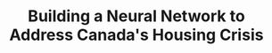 ---
title: "Building a Neural Network to Address Canada's Housing Crisis"
image: 
  path: /assets/images/projects/infc-housing.jpeg
  thumbnail: /assets/images/projects/infc-housing.jpeg
categories:
  - Layout
tags:
  - red cross
  - image
  - layout
last_modified_at: 2024-01-22
---